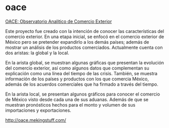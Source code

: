# oace

[OACE: Observatorio Analitico de Comercio Exterior](http://oace.mekingstuff.com)


Este proyecto fue creado con la intención de conocer las características del comercio exterior. En una etapa inicial, se enfocó en el comercio exterior de México pero se pretender expandirlo a los demás países; además de mostrar un análisis de los productos comerciados. Actualmente cuenta con dos aristas: la global y la local.

En la arista global, se muestran algunas gráficas que presentan la evolución del comercio exterior, así como algunos datos que complementan su explicación como una línea del tiempo de las crisis. También, se muestra información de los países y productos con los que comercia México, además de los acuerdos comerciales que ha firmado a través del tiempo.

En la arista local, se presentan algunos gráficos para conocer el comercio de México visto desde cada una de sus aduanas. Además de que se muestran pronósticos hechos para el monto y volumen de sus importaciones y exportaciones.

http://oace.mekingstuff.com/
